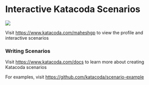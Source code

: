 # Interactive Katacoda Scenarios

[![](http://shields.katacoda.com/katacoda/maheshgp/count.svg)](https://www.katacoda.com/maheshgp "Get your profile on Katacoda.com")

Visit https://www.katacoda.com/maheshgp to view the profile and interactive scenarios

### Writing Scenarios
Visit https://www.katacoda.com/docs to learn more about creating Katacoda scenarios

For examples, visit https://github.com/katacoda/scenario-example
